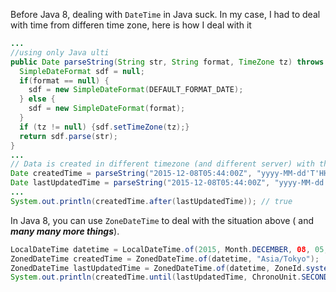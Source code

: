 Before Java 8, dealing with `DateTime` in Java suck. In my case, I had to deal with time from differen time zone, here is how I deal with it
```Java
...
//using only Java ulti
public Date parseString(String str, String format, TimeZone tz) throws ParseException {
  SimpleDateFormat sdf = null;
  if(format == null) {
    sdf = new SimpleDateFormat(DEFAULT_FORMAT_DATE);
  } else {
    sdf = new SimpleDateFormat(format);
  }
  if (tz != null) {sdf.setTimeZone(tz);}
  return sdf.parse(str);
}
...
// Data is created in different timezone (and different server) with the current server
Date createdTime = parseString("2015-12-08T05:44:00Z", "yyyy-MM-dd'T'HH:mm:ss'Z'", TimeZone.getTimeZone("JST"));
Date lastUpdatedTime = parseString("2015-12-08T05:44:00Z", "yyyy-MM-dd'T'HH:mm:ss'Z'", Calendar.getInstance().getTimeZone());
...
System.out.println(createdTime.after(lastUpdatedTime)); // true
```

In Java 8, you can use `ZoneDateTime` to deal with the situation above ( and ***many many more things***).

```Java
LocalDateTime datetime = LocalDateTime.of(2015, Month.DECEMBER, 08, 05, 44); 
ZonedDateTime createdTime = ZonedDateTime.of(datetime, "Asia/Tokyo"); 
ZonedDateTime lastUpdatedTime = ZonedDateTime.of(datetime, ZoneId.systemDefault()); 
System.out.println(createdTime.until(lastUpdatedTime, ChronoUnit.SECONDS) > 0); //true
```
